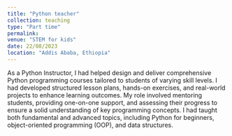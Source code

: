 ```yaml
---
title: "Python teacher"
collection: teaching
type: "Part time"
permalink: 
venue: "STEM for kids"
date: 22/08/2023 
location: "Addis Ababa, Ethiopia"
---  
```



As a Python Instructor, I had helped design and deliver comprehensive Python programming courses tailored to students of varying skill levels. I had developed structured lesson plans, hands-on exercises, and real-world projects to enhance learning outcomes. My role involved mentoring students, providing one-on-one support, and assessing their progress to ensure a solid understanding of key programming concepts. I had taught both fundamental and advanced topics, including Python for beginners, object-oriented programming (OOP), and data structures.